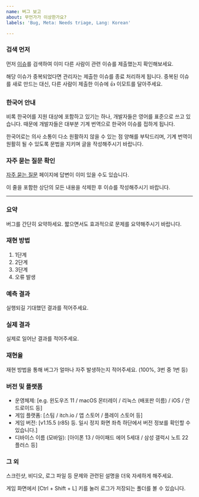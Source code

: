 ```yaml
---
name: 버그 보고
about: 무언가가 이상한가요?
labels: 'Bug, Meta: Needs triage, Lang: Korean'

---
```


### 검색 먼저

먼저 [이슈](https://github.com/7thbeatgames/rd/issues)를 검색하여 이미 다른 사람이 관련 이슈를 제출했는지 확인해보세요.

해당 이슈가 중복되었다면 관리자는 제출한 이슈를 종료 처리하게 됩니다. 중복된 이슈를 새로 만드는 대신, 다른 사람이 제출한 이슈에 👍 이모트를 달아주세요.

### 한국어 안내

비록 한국어를 지원 대상에 포함하고 있기는 하나, 개발자들은 영어를 표준으로 쓰고 있습니다. 때문에 개발자들은 대부분 기계 번역으로 한국어 이슈를 접하게 됩니다.

한국어로는 의사 소통이 다소 원활하지 않을 수 있는 점 양해를 부탁드리며, 기계 번역이 원활히 될 수 있도록 문법을 지키며 글을 작성해주시기 바랍니다.

### 자주 묻는 질문 확인

[자주 묻는 질문](https://7thbeat.notion.site/RD-Technical-Problems-FAQ-fe2aec8dc5f24446ae079d135d7b81d6) 페이지에 답변이 이미 있을 수도 있습니다.

이 줄을 포함한 상단의 모든 내용을 삭제한 후 이슈를 작성해주시기 바랍니다.

---

### 요약

버그를 간단히 요약하세요. 짧으면서도 효과적으로 문제를 요약해주시기 바랍니다.

### 재현 방법

1. 1단계
2. 2단계
3. 3단계
4. 오류 발생

### 예측 결과

실행되길 기대했던 결과를 적어주세요.

### 실제 결과

실제로 일어난 결과를 적어주세요.

### 재현율

재현 방법을 통해 버그가 얼마나 자주 발생하는지 적어주세요. (100%, 3번 중 1번 등)

### 버전 및 플랫폼

- 운영체제: [e.g. 윈도우즈 11 / macOS 몬터레이 / 리눅스 (배포판 이름) / iOS / 안드로이드 등]
- 게임 플랫폼: [스팀 / itch.io / 앱 스토어 / 플레이 스토어 등]
- 게임 버전: [v1.15.5 (r85) 등. 일시 정지 화면 좌측 하단에서 버전 정보를 확인할 수 있습니다.]
- 디바이스 이름 (모바일): [아이폰 13 / 아이패드 에어 5세대 / 삼성 갤럭시 노트 22 플러스 등]

### 그 외

스크린샷, 비디오, 로그 파일 등 문제와 관련된 설명을 더욱 자세하게 해주세요.

게임 화면에서 [Ctrl + Shift + L] 키를 눌러 로그가 저장되는 폴더를 볼 수 있습니다.
